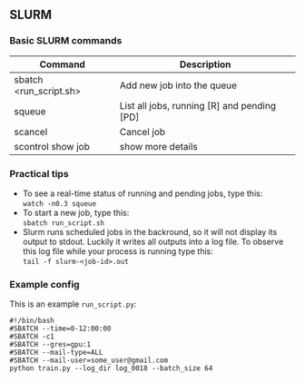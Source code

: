 ## SLURM

### Basic SLURM commands
|Command                | Description                                     |
|-----------------------|-------------------------------------------------|
|sbatch <run_script.sh>         | Add new job into the queue                      |
|squeue                     | List all jobs, running [R] and pending [PD]     |
|scancel <job-id>           | Cancel job |
|scontrol show job <job-id> | show more details |

### Practical tips
- To see a real-time status of running and pending jobs, type this:  
```watch -n0.3 squeue```
- To start a new job, type this:  
```sbatch run_script.sh```
- Slurm runs scheduled jobs in the backround, so it will not display its output to stdout. 
  Luckily it writes all outputs into a log file. 
  To observe this log file while your process is running type this:  
```tail -f slurm-<job-id>.out```  

### Example config
This is an example `run_script.py`:
```
#!/bin/bash
#SBATCH --time=0-12:00:00
#SBATCH -c1
#SBATCH --gres=gpu:1
#SBATCH --mail-type=ALL
#SBATCH --mail-user=some_user@gmail.com
python train.py --log_dir log_0018 --batch_size 64
```
